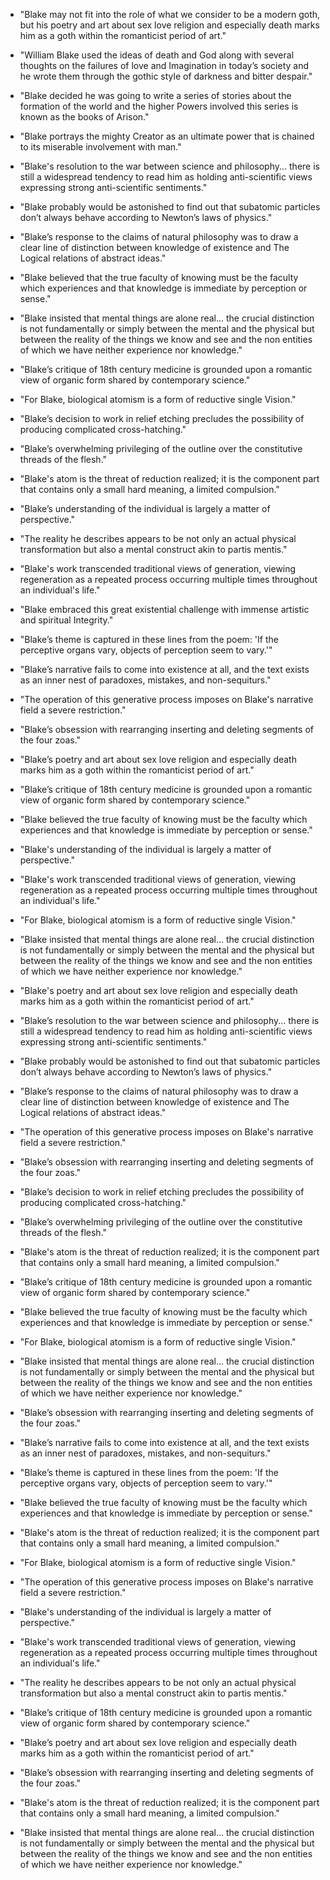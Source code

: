 - "Blake may not fit into the role of what we consider to be a modern goth, but his poetry and art about sex love religion and especially death marks him as a goth within the romanticist period of art."

  

- "William Blake used the ideas of death and God along with several thoughts on the failures of love and Imagination in today’s society and he wrote them through the gothic style of darkness and bitter despair."

  

- "Blake decided he was going to write a series of stories about the formation of the world and the higher Powers involved this series is known as the books of Arison."

  

- "Blake portrays the mighty Creator as an ultimate power that is chained to its miserable involvement with man."

  

- "Blake's resolution to the war between science and philosophy... there is still a widespread tendency to read him as holding anti-scientific views expressing strong anti-scientific sentiments."

  

- "Blake probably would be astonished to find out that subatomic particles don’t always behave according to Newton’s laws of physics."

  

- "Blake’s response to the claims of natural philosophy was to draw a clear line of distinction between knowledge of existence and The Logical relations of abstract ideas."

  

- "Blake believed that the true faculty of knowing must be the faculty which experiences and that knowledge is immediate by perception or sense."

  

- "Blake insisted that mental things are alone real... the crucial distinction is not fundamentally or simply between the mental and the physical but between the reality of the things we know and see and the non entities of which we have neither experience nor knowledge."

  

- "Blake’s critique of 18th century medicine is grounded upon a romantic view of organic form shared by contemporary science."

  

- "For Blake, biological atomism is a form of reductive single Vision."

  

- "Blake’s decision to work in relief etching precludes the possibility of producing complicated cross-hatching."

  

- "Blake’s overwhelming privileging of the outline over the constitutive threads of the flesh."

  

- "Blake's atom is the threat of reduction realized; it is the component part that contains only a small hard meaning, a limited compulsion."

  

- "Blake’s understanding of the individual is largely a matter of perspective."

  

- "The reality he describes appears to be not only an actual physical transformation but also a mental construct akin to partis mentis."

  

- "Blake's work transcended traditional views of generation, viewing regeneration as a repeated process occurring multiple times throughout an individual's life."

  

- "Blake embraced this great existential challenge with immense artistic and spiritual Integrity."

  

- "Blake’s theme is captured in these lines from the poem: 'If the perceptive organs vary, objects of perception seem to vary.'"

  

- "Blake’s narrative fails to come into existence at all, and the text exists as an inner nest of paradoxes, mistakes, and non-sequiturs."

  

- "The operation of this generative process imposes on Blake's narrative field a severe restriction."

  

- "Blake’s obsession with rearranging inserting and deleting segments of the four zoas."

  

- "Blake’s poetry and art about sex love religion and especially death marks him as a goth within the romanticist period of art."

  

- "Blake’s critique of 18th century medicine is grounded upon a romantic view of organic form shared by contemporary science."

  

- "Blake believed the true faculty of knowing must be the faculty which experiences and that knowledge is immediate by perception or sense."

  

- "Blake's understanding of the individual is largely a matter of perspective."

  

- "Blake's work transcended traditional views of generation, viewing regeneration as a repeated process occurring multiple times throughout an individual's life."

  

- "For Blake, biological atomism is a form of reductive single Vision."

  

- "Blake insisted that mental things are alone real... the crucial distinction is not fundamentally or simply between the mental and the physical but between the reality of the things we know and see and the non entities of which we have neither experience nor knowledge."

  

- "Blake's poetry and art about sex love religion and especially death marks him as a goth within the romanticist period of art."

  

- "Blake’s resolution to the war between science and philosophy... there is still a widespread tendency to read him as holding anti-scientific views expressing strong anti-scientific sentiments."

  

- "Blake probably would be astonished to find out that subatomic particles don’t always behave according to Newton’s laws of physics."

  

- "Blake’s response to the claims of natural philosophy was to draw a clear line of distinction between knowledge of existence and The Logical relations of abstract ideas."

  

- "The operation of this generative process imposes on Blake's narrative field a severe restriction."

  

- "Blake’s obsession with rearranging inserting and deleting segments of the four zoas."

  

- "Blake’s decision to work in relief etching precludes the possibility of producing complicated cross-hatching."

  

- "Blake’s overwhelming privileging of the outline over the constitutive threads of the flesh."

  

- "Blake's atom is the threat of reduction realized; it is the component part that contains only a small hard meaning, a limited compulsion."

  

- "Blake’s critique of 18th century medicine is grounded upon a romantic view of organic form shared by contemporary science."

  

- "Blake believed the true faculty of knowing must be the faculty which experiences and that knowledge is immediate by perception or sense."

  

- "For Blake, biological atomism is a form of reductive single Vision."

  

- "Blake insisted that mental things are alone real... the crucial distinction is not fundamentally or simply between the mental and the physical but between the reality of the things we know and see and the non entities of which we have neither experience nor knowledge."

  

- "Blake’s obsession with rearranging inserting and deleting segments of the four zoas."

  

- "Blake’s narrative fails to come into existence at all, and the text exists as an inner nest of paradoxes, mistakes, and non-sequiturs."

  

- "Blake’s theme is captured in these lines from the poem: 'If the perceptive organs vary, objects of perception seem to vary.'"

  

- "Blake believed the true faculty of knowing must be the faculty which experiences and that knowledge is immediate by perception or sense."

  

- "Blake's atom is the threat of reduction realized; it is the component part that contains only a small hard meaning, a limited compulsion."

  

- "For Blake, biological atomism is a form of reductive single Vision."

  

- "The operation of this generative process imposes on Blake's narrative field a severe restriction."

  

- "Blake's understanding of the individual is largely a matter of perspective."

  

- "Blake's work transcended traditional views of generation, viewing regeneration as a repeated process occurring multiple times throughout an individual's life."

  

- "The reality he describes appears to be not only an actual physical transformation but also a mental construct akin to partis mentis."

  

- "Blake’s critique of 18th century medicine is grounded upon a romantic view of organic form shared by contemporary science."

  

- "Blake’s poetry and art about sex love religion and especially death marks him as a goth within the romanticist period of art."

  

- "Blake’s obsession with rearranging inserting and deleting segments of the four zoas."

  

- "Blake's atom is the threat of reduction realized; it is the component part that contains only a small hard meaning, a limited compulsion."

  

- "Blake insisted that mental things are alone real... the crucial distinction is not fundamentally or simply between the mental and the physical but between the reality of the things we know and see and the non entities of which we have neither experience nor knowledge."
